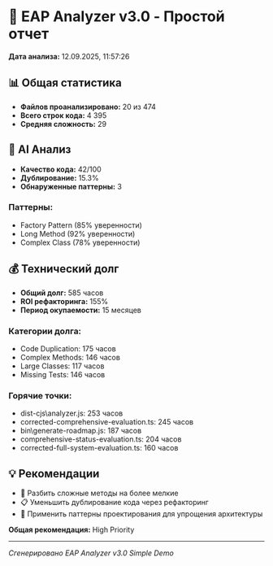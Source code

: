 # 🚀 EAP Analyzer v3.0 - Простой отчет

**Дата анализа:** 12.09.2025, 11:57:26

## 📊 Общая статистика

- **Файлов проанализировано:** 20 из 474
- **Всего строк кода:** 4 395
- **Средняя сложность:** 29

## 🧠 AI Анализ

- **Качество кода:** 42/100
- **Дублирование:** 15.3%
- **Обнаруженные паттерны:** 3

### Паттерны:
- Factory Pattern (85% уверенности)
- Long Method (92% уверенности)
- Complex Class (78% уверенности)

## 💰 Технический долг

- **Общий долг:** 585 часов
- **ROI рефакторинга:** 155%
- **Период окупаемости:** 15 месяцев

### Категории долга:
- Code Duplication: 175 часов
- Complex Methods: 146 часов
- Large Classes: 117 часов
- Missing Tests: 146 часов

### Горячие точки:
- dist-cjs\analyzer.js: 253 часов
- corrected-comprehensive-evaluation.ts: 245 часов
- bin\generate-roadmap.js: 187 часов
- comprehensive-status-evaluation.ts: 204 часов
- corrected-full-system-evaluation.ts: 160 часов

## 💡 Рекомендации

- 🎯 Разбить сложные методы на более мелкие
- 📋 Уменьшить дублирование кода через рефакторинг
- 🧩 Применить паттерны проектирования для упрощения архитектуры

**Общая рекомендация:** High Priority

---
*Сгенерировано EAP Analyzer v3.0 Simple Demo*